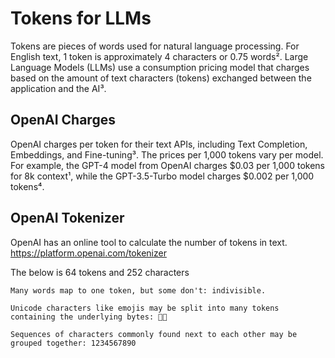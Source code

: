 # Tokens for LLMs

Tokens are pieces of words used for natural language processing. For English text, 1 token is approximately 4 characters or 0.75 words². Large Language Models (LLMs) use a consumption pricing model that charges based on the amount of text characters (tokens) exchanged between the application and the AI³.

## OpenAI Charges

OpenAI charges per token for their text APIs, including Text Completion, Embeddings, and Fine-tuning³. The prices per 1,000 tokens vary per model. For example, the GPT-4 model from OpenAI charges $0.03 per 1,000 tokens for 8k context¹, while the GPT-3.5-Turbo model charges $0.002 per 1,000 tokens⁴.

## OpenAI Tokenizer

OpenAI has an online tool to calculate the number of tokens in text.  https://platform.openai.com/tokenizer

The below is 64 tokens and 252 characters
```
Many words map to one token, but some don't: indivisible.

Unicode characters like emojis may be split into many tokens containing the underlying bytes: 🤚🏾

Sequences of characters commonly found next to each other may be grouped together: 1234567890
```